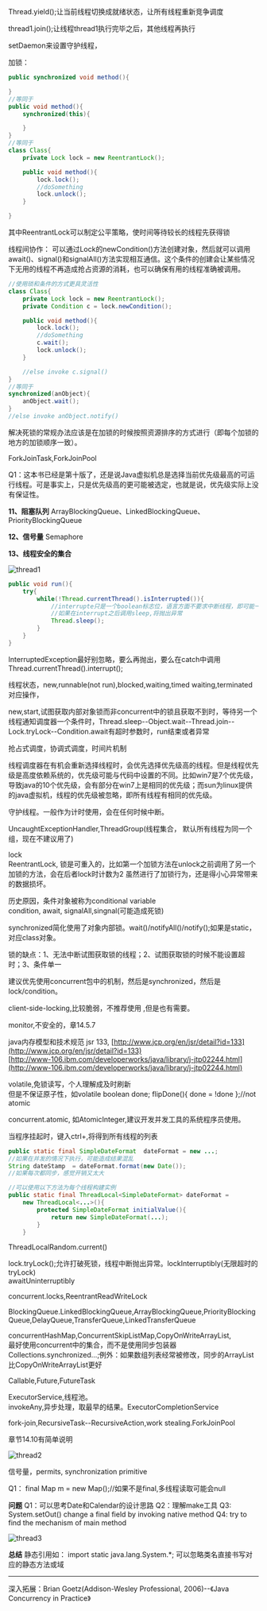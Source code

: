 Thread.yield\(\);让当前线程切换成就绪状态，让所有线程重新竞争调度

 thread1.join\(\);让线程thread1执行完毕之后，其他线程再执行

 setDaemon来设置守护线程，

加锁：

```java
public synchronized void method(){

}
//等同于
public void method(){
    synchronized(this){

    }
}
//等同于
class Class{
    private Lock lock = new ReentrantLock();

    public void method(){
        lock.lock();
        //doSomething
        lock.unlock();
    }

}
```

其中ReentrantLock可以制定公平策略，使时间等待较长的线程先获得锁

线程间协作： 可以通过Lock的newCondition\(\)方法创建对象，然后就可以调用await\(\)、signal\(\)和signalAll\(\)方法实现相互通信。这个条件的创建会让某些情况下无用的线程不再造成抢占资源的消耗，也可以确保有用的线程准确被调用。

```java
//使用琐和条件的方式更具灵活性
class Class{
    private Lock lock = new ReentrantLock();
    private Condition c = lock.newCondition();

    public void method(){
        lock.lock();
        //doSomething
        c.wait();
        lock.unlock();
    }

    //else invoke c.signal()
}
//等同于
synchronized(anObject){
    anObject.wait();
}
//else invoke anObject.notify()
```

解决死锁的常规办法应该是在加锁的时候按照资源排序的方式进行（即每个加锁的地方的加锁顺序一致）。

ForkJoinTask,ForkJoinPool

Q1：这本书已经是第十版了，还是说Java虚拟机总是选择当前优先级最高的可运行线程。可是事实上，只是优先级高的更可能被选定，也就是说，优先级实际上没有保证性。

**11、阻塞队列** ArrayBlockingQueue、LinkedBlockingQueue、PriorityBlockingQueue

**12、信号量** Semaphore

**13、线程安全的集合**  

![thread1](thread1.png)





```java
public void run(){
    try{
        while(!Thread.currentThread().isInterrupted()){
            //interrupte只是一个boolean标志位，语言方面不要求中断线程，即可能一直执行。
            //如果在interrupt之后调用sleep,将抛出异常
            Thread.sleep();
        }
    }
}
```

InterruptedException最好别忽略，要么再抛出，要么在catch中调用Thread.currentThread\(\).interrupt\(\);

线程状态，new,runnable\(not run\),blocked,waiting,timed waiting,terminated 对应操作，

new,start,试图获取内部对象锁而非concurrent中的锁且获取不到时，等待另一个线程通知调度器一个条件时，Thread.sleep--Object.wait--Thread.join--Lock.tryLock--Condition.await有超时参数时，run结束或者异常

抢占式调度，协调式调度，时间片机制

线程调度器在有机会重新选择线程时，会优先选择优先级高的线程。但是线程优先级是高度依赖系统的，优先级可能与代码中设置的不同。比如win7是7个优先级，导致java的10个优先级，会有部分在win7上是相同的优先级；而sun为linux提供的java虚拟机，线程的优先级被忽略，即所有线程有相同的优先级。

守护线程。一般作为计时使用，会在任何时候中断。

UncaughtExceptionHandler,ThreadGroup\(线程集合， 默认所有线程为同一个组，现在不建议用了\)

lock  
ReentrantLock, 锁是可重入的，比如第一个加锁方法在unlock之前调用了另一个加锁的方法，会在后者lock时计数为2 虽然进行了加锁行为，还是得小心异常带来的数据损坏。

历史原因，条件对象被称为conditional variable  
condition, await, signalAll,singnal\(可能造成死锁\)

synchronized简化使用了对象内部锁。wait\(\)/notifyAll\(\)/notify\(\);如果是static，对应class对象。

锁的缺点：1、无法中断试图获取锁的线程；2、试图获取锁的时候不能设置超时；3、条件单一

建议优先使用concurrent包中的机制，然后是synchronized，然后是lock/condition。

client-side-locking,比较脆弱，不推荐使用 ,但是也有需要。

monitor,不安全的，章14.5.7

java内存模型和技术规范 jsr 133, [http://www.jcp.org/en/jsr/detail?id=133](http://www.jcp.org/en/jsr/detail?id=133)  
[http://www-106.ibm.com/developerworks/java/library/j-jtp02244.html](http://www-106.ibm.com/developerworks/java/library/j-jtp02244.html)

volatile,免锁读写，个人理解成及时刷新  
但是不保证原子性，如volatile boolean done; flipDone\(\){ done = !done };//not atomic

concurrent.atomic, 如AtomicInteger,建议开发并发工具的系统程序员使用。

当程序挂起时，键入ctrl+\,将得到所有线程的列表

```java
public static final SimpleDateFormat  dateFormat = new ...;
//如果在并发的情况下执行，可能造成结果混乱
String dateStamp  = dateFormat.format(new Date());
//如果每次都同步，感觉开销又太大

//可以使用以下方法为每个线程构建实例
public static final ThreadLocal<SimpleDateFormat> dateFormat = 
    new ThreadLocal<...>(){
        protected SimpleDateFormat initialValue(){
            return new SimpleDateFormat(...);
        }
    }
```

ThreadLocalRandom.current\(\)

lock.tryLock\(\);允许打破死锁，线程中断抛出异常。lockInterruptibly\(无限超时的tryLock\)  
awaitUninterruptibly

concurrent.locks,ReentrantReadWriteLock

BlockingQueue.LinkedBlockingQueue,ArrayBlockingQueue,PriorityBlockingQueue,DelayQueue,TransferQueue,LinkedTransferQueue

concurrentHashMap,ConcurrentSkipListMap,CopyOnWriteArrayList,  
最好使用concurrent中的集合，而不是使用同步包装器Collections.synchronized...;例外：如果数组列表经常被修改，同步的ArrayList比CopyOnWriteArrayList更好

Callable,Future,FutureTask

ExecutorService,线程池。  
invokeAny,异步处理，取最早的结果。ExecutorCompletionService

fork-join,RecursiveTask--RecursiveAction,work stealing.ForkJoinPool

章节14.10有简单说明  

![thread2](thread2.png)

信号量，permits, synchronization primitive

Q1： final Map m = new Map\(\);//如果不是final,多线程读取可能会null

**问题** Q1：可以思考Date和Calendar的设计思路 Q2：理解make工具 Q3: System.setOut\(\) change a final field by invoking native method Q4: try to find the mechanism of main method   

![thread3](thread3.png)

**总结** 静态引用如： import static java.lang.System.\*; 可以忽略类名直接书写对应的静态方法或域



---

深入拓展：Brian Goetz\(Addison-Wesley Professional, 2006\)--《Java Concurrency in Practice》

